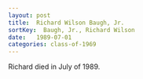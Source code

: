 ```yaml
---
layout: post
title:  Richard Wilson Baugh, Jr.
sortKey:  Baugh, Jr., Richard Wilson
date:   1989-07-01
categories: class-of-1969
---
```

Richard died in July of 1989.
